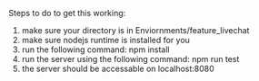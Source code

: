 Steps to do to get this working:

1. make sure your directory is in Enviornments/feature_livechat
2. make sure nodejs runtime is installed for you
3. run the following command:
   npm install
4. run the server using the following command:
   npm run test
5. the server should be accessable on localhost:8080
